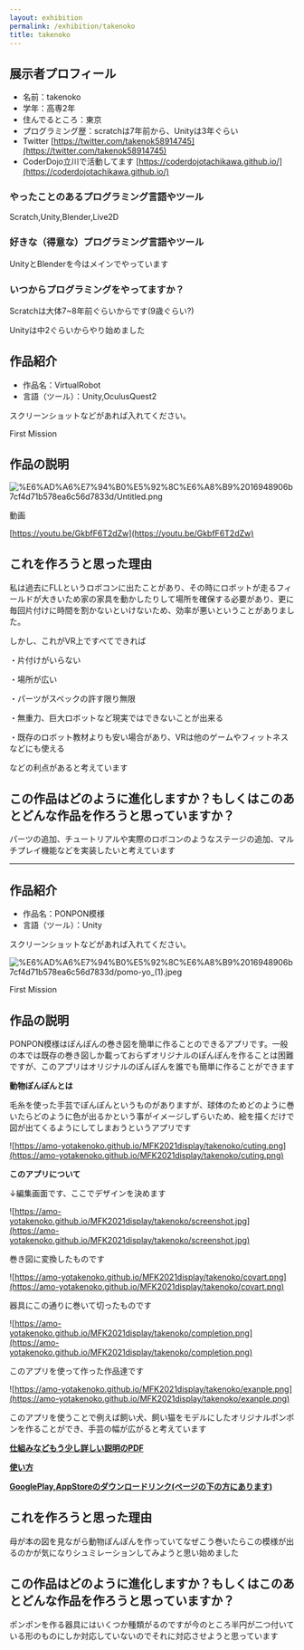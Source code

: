 ```yaml
---
layout: exhibition
permalink: /exhibition/takenoko
title: takenoko
---
```

## 展示者プロフィール

- 名前：takenoko
- 学年：高専2年
- 住んでるところ：東京
- プログラミング歴：scratchは7年前から、Unityは3年ぐらい
- Twitter [https://twitter.com/takenok58914745](https://twitter.com/takenok58914745)
- CoderDojo立川で活動してます [https://coderdojotachikawa.github.io/](https://coderdojotachikawa.github.io/)

### やったことのあるプログラミング言語やツール

Scratch,Unity,Blender,Live2D

### 好きな（得意な）プログラミング言語やツール

UnityとBlenderを今はメインでやっています

### いつからプログラミングをやってますか？

Scratchは大体7~8年前ぐらいからです(9歳ぐらい?)

Unityは中2ぐらいからやり始めました

## 作品紹介

- 作品名：VirtualRobot
- 言語（ツール）：Unity,OculusQuest2

スクリーンショットなどがあれば入れてください。

First Mission

## 作品の説明

![%E6%AD%A6%E7%94%B0%E5%92%8C%E6%A8%B9%2016948906b7cf4d71b578ea6c56d7833d/Untitled.png](%E6%AD%A6%E7%94%B0%E5%92%8C%E6%A8%B9%2016948906b7cf4d71b578ea6c56d7833d/Untitled.png)

動画

[https://youtu.be/GkbfF6T2dZw](https://youtu.be/GkbfF6T2dZw)

## これを作ろうと思った理由

私は過去にFLLというロボコンに出たことがあり、その時にロボットが走るフィールドが大きいため家の家具を動かしたりして場所を確保する必要があり、更に毎回片付けに時間を割かないといけないため、効率が悪いということがありました。

しかし、これがVR上ですべてできれば

・片付けがいらない

・場所が広い

・パーツがスペックの許す限り無限

・無重力、巨大ロボットなど現実ではできないことが出来る

・既存のロボット教材よりも安い場合があり、VRは他のゲームやフィットネスなどにも使える

などの利点があると考えています

## この作品はどのように進化しますか？もしくはこのあとどんな作品を作ろうと思っていますか？

パーツの追加、チュートリアルや実際のロボコンのようなステージの追加、マルチプレイ機能などを実装したいと考えています

---

## 作品紹介

- 作品名：PONPON模様
- 言語（ツール）：Unity

スクリーンショットなどがあれば入れてください。

![%E6%AD%A6%E7%94%B0%E5%92%8C%E6%A8%B9%2016948906b7cf4d71b578ea6c56d7833d/pomo-yo_(1).jpeg](%E6%AD%A6%E7%94%B0%E5%92%8C%E6%A8%B9%2016948906b7cf4d71b578ea6c56d7833d/pomo-yo_(1).jpeg)

First Mission

## 作品の説明

PONPON模様はぽんぽんの巻き図を簡単に作ることのできるアプリです。一般の本では既存の巻き図しか載っておらずオリジナルのぽんぽんを作ることは困難ですが、このアプリはオリジナルのぽんぽんを誰でも簡単に作ることができます

**動物ぽんぽんとは**

毛糸を使った手芸でぽんぽんというものがありますが、球体のためどのように巻いたらどのように色が出るかという事がイメージしずらいため、絵を描くだけで図が出てくるようにしてしまおうというアプリです

![https://amo-yotakenoko.github.io/MFK2021display/takenoko/cuting.png](https://amo-yotakenoko.github.io/MFK2021display/takenoko/cuting.png)

**このアプリについて**

↓編集画面です、ここでデザインを決めます

![https://amo-yotakenoko.github.io/MFK2021display/takenoko/screenshot.jpg](https://amo-yotakenoko.github.io/MFK2021display/takenoko/screenshot.jpg)

巻き図に変換したものです

![https://amo-yotakenoko.github.io/MFK2021display/takenoko/covart.png](https://amo-yotakenoko.github.io/MFK2021display/takenoko/covart.png)

器具にこの通りに巻いて切ったものです

![https://amo-yotakenoko.github.io/MFK2021display/takenoko/completion.png](https://amo-yotakenoko.github.io/MFK2021display/takenoko/completion.png)

このアプリを使って作った作品達です

![https://amo-yotakenoko.github.io/MFK2021display/takenoko/exanple.png](https://amo-yotakenoko.github.io/MFK2021display/takenoko/exanple.png)

このアプリを使うことで例えば飼い犬、飼い猫をモデルにしたオリジナルポンポンを作ることができ、手芸の幅が広がると考えています

[**仕組みなどもう少し詳しい説明のPDF**](https://amo-yotakenoko.github.io/MFK2021display/takenoko/takenoko-ponpon.pdf)

[**使い方**](https://amo-yotakenoko.github.io/portfolio/pomo-yo.html)

[**GooglePlay,AppStoreのダウンロードリンク(ページの下の方にあります)**](https://amo-yotakenoko.github.io/MFK2021display/takenoko/ponpon)

## これを作ろうと思った理由

母が本の図を見ながら動物ぽんぽんを作っていてなぜこう巻いたらこの模様が出るのかが気になりシュミレーションしてみようと思い始めました

## この作品はどのように進化しますか？もしくはこのあとどんな作品を作ろうと思っていますか？

ポンポンを作る器具にはいくつか種類がるのですが今のところ半円が二つ付いている形のものにしか対応していないのでそれに対応させようと思っています